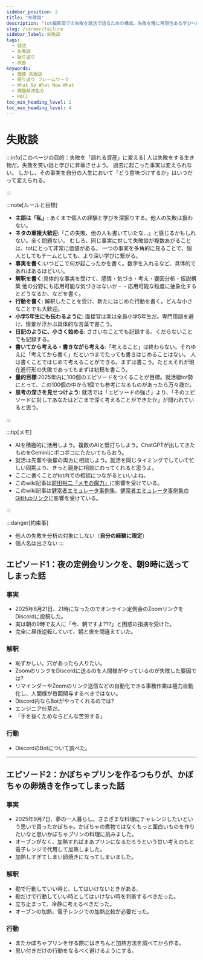 ```yaml
---
sidebar_position: 2
title: "失敗談"
description: "tot編集部での失敗を就活で語るための構成。失敗を糧に再現性ある学びへ転換。"
slug: /career/failure
sidebar_label: 失敗談
tags:
  - 就活
  - 失敗談
  - 振り返り
  - 改善
keywords:
  - 面接 失敗談
  - 振り返り フレームワーク
  - What So What Now What
  - 課題解決能力
  - RACI
toc_min_heading_level: 2
toc_max_heading_level: 4
---
```



# 失敗談

:::info[このページの目的：失敗を「語れる資産」に変える] 
人は失敗をする生き物だ。失敗を笑い話と学びに昇華させよう。
過去に起こった事実は変えられない。
しかし、その事実を自分の人生において「どう意味づけするか」はいつだって変えられる。

:::

:::note[ルールと目標]
- **主語は「私」**: あくまで個人の経験と学びを深掘りする。他人の失敗は扱わない。
- **ネタの重複大歓迎**:「この失敗、他の人も書いていたな…」と感じるかもしれない。全く問題ない。
    むしろ、同じ事実に対して失敗談が複数あがることは、totにとって非常に価値がある。
    一つの事実を多角的に見ることで、個人としてもチームとしても、より深い学びに繋がる。
- **事実を書く**:いつどこで何が起こったかを書く。数字を入れるなど、具体的であればあるほどいい。
- **解釈を書く**:具体的な事実を受けて、感情・気づき・考え・要因分析・仮説構築
    他の分野にも応用可能な気づきはないか・・応用可能な粒度に抽象化するとどうなるか、などを書く。
- **行動を書く**: 解釈したことを受け、新たにはじめた行動を書く。どんな小さなことでも大歓迎。
- **小学5年生にも伝わるように**: 面接官は実は全員小学5年生だ。専門用語を避け、情景が浮かぶ具体的な言葉で書こう。
- **日記のように、小さく始める**: ささいなことでも記録する。くだらないことでも記録する。
- **書いてから考える・書きながら考える**:「考えること」は終わらない。それゆえに「考えてから書く」だといつまでたっても書きはじめることはない。
人は書くことではじめて考えることができる。まずは書こう。たとえそれが現在進行形の失敗であってもまずは初稿を書こう。
- **量的目標**:2025年内に100個のエピソードをつくることが目標。就活組tot勢にとって、この100個の中から1個でも参考になるものがあったら万々歳だ。
- **思考の深さを見せつけよう**: 就活では「エピソードの強さ」より、「そのエピソードに対してあなたはどこまで深く考えることができたか」が問われていると思う。

:::

:::tip[メモ]
- AIを積極的に活用しよう。複数のAIと壁打ちしよう。ChatGPTが出してきたものをGeminiにボコボコにたたいてもらおう。
- 就活は先輩や後輩の両方に相談しよう。就活を同じタイミングでしていて忙しい同期より、きっと親身に相談にのってくれると思うよ。
- ここに書くことがtot内での相談につながるといいよね。
- このwiki記事は[前田裕二『メモの魔力』](https://www.valuebooks.jp/%E3%83%A1%E3%83%A2%E3%81%AE%E9%AD%94%E5%8A%9B--NewsPicks-Book-/bp/VS0052217025)に影響を受けている。
- このwiki記事は[健常者エミュレータ事例集](https://healthy-person-emulator.org/readme)、[健常者エミュレータ事例集のGitHubリンク](https://github.com/sora32127/healthy-person-emulator-dotorg)に影響を受けている。

:::

:::danger[約束事]

- 他人の失敗を分析の対象にしない（**自分の経験に限定**）
- 個人名は出さない
:::



## エピソード1：夜の定例会リンクを、朝9時に送ってしまった話


### 事実
- 2025年8月21日、21時になったのでオンライン定例会のZoomリンクをDiscordに投稿した。
- 実は朝の9時で友人に「今、朝ですよ???」と困惑の指摘を受けた。
- 完全に昼夜逆転していて、朝と夜を間違えていた。


### 解釈
- 恥ずかしい。穴があったら入りたい。
- ZoomのリンクをDiscordに送るのを人間様がやっているのが失敗した要因では?
- リマインダーやZoomのリンク送信などの自動化できる事務作業は極力自動化し、人間様が毎回関与するべきではない。
- Discord内ならBotがやってくれるのでは?
- エンジニア仕草だ。
- 「手を抜くためならどんな苦労する」

### 行動
- DiscordのBotについて調べた。

---

## エピソード2：かぼちゃプリンを作るつもりが、かぼちゃの卵焼きを作ってしまった話


### 事実
- 2025年9月7日、夢の一人暮らし。さまざまな料理にチャレンジしたいという思いで買ったかぼちゃ。かぼちゃの煮物ではなくもっと面白いものを作りたいなと思いかぼちゃプリンの料理に挑みました。
- オーブンがなく、加熱すればまあプリンになるだろうという甘い考えのもと電子レンジで代用して加熱しました。
- 加熱しすぎてしまい卵焼きになってしまいました。

### 解釈
- 勘で行動していい時と、してはいけないときがある。
- 勘だけで行動していい時としてはいけない時を判断するべきだった。
- 立ち止まって、冷静に考えるべきだった。
- オーブンの加熱、電子レンジでの加熱比較が必要だった。

### 行動
- またかぼちゃプリンを作る際にはきちんと加熱方法を調べてから作る。
- 思い付きだけの行動をなるべく避けるようにする。
